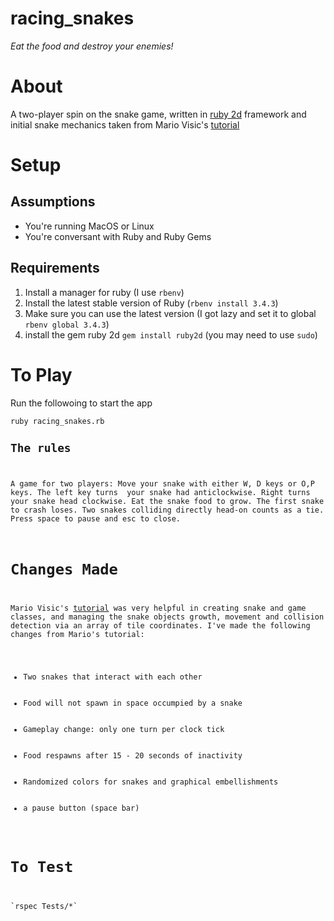 # racing_snakes
<i>Eat the food and destroy your enemies!</i>
<h1>About</h1>
<p>A two-player spin on the snake game, written in <a href="https://www.ruby2d.com/">ruby 2d</a> framework and initial snake mechanics taken from Mario Visic's <a href ="https://www.youtube.com/watch?v=2UVhYHBT_1o">tutorial</a></p>
<h1>Setup</h1>
<p>
<h2>Assumptions</h2>
<ul>
<li>You're running MacOS or Linux</li>
<li>You're conversant with Ruby and Ruby Gems</li>
</ul>
<h2>Requirements</h2>
<ol>
<li>Install a manager for ruby (I use <code>rbenv</code>)</li>
<li>Install the latest stable version of Ruby (<code>rbenv install 3.4.3</code>)</li>
<li>Make sure you can use the latest version (I got lazy and set it to global <code>rbenv global 3.4.3</code>)</li>
<li>install the gem ruby 2d <code>gem install ruby2d</code> (you may need to use <code>sudo</code>)</li>
</ol>
</p>

<h1>To Play</h1>
<p>Run the followoing to start the app</p>
<code>ruby racing_snakes.rb</cold>
<h2>The rules</h2>
<p>A game for two players: Move your snake with either W, D keys or O,P keys. The left key turns  your snake had anticlockwise. Right turns your snake head clockwise. Eat the snake food to grow. The first snake to crash loses. Two snakes colliding directly head-on counts as a tie. Press space to pause and esc to close.</p>
<h1>Changes Made</h1>
<p>Mario Visic's <a href ="https://www.youtube.com/watch?v=2UVhYHBT_1o">tutorial</a> was very helpful in creating snake and game classes, and managing the snake objects growth, movement and collision detection via an array of tile coordinates. I've made the following changes from Mario's tutorial:
  <ul>
    <li>Two snakes that interact with each other</li>
    <li>Food will not spawn in space occumpied by a snake</li>
    <li>Gameplay change: only one turn per clock tick</li>
    <li>Food respawns after 15 - 20 seconds of inactivity</li>
    <li>Randomized colors for snakes and graphical embellishments</li>
    <li>a pause button (space bar)</li>
</ul>
<h1>To Test</h1>
<p>`rspec Tests/*`</p>